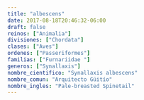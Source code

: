 ```yaml
---
title: "albescens"
date: 2017-08-18T20:46:32-06:00
draft: false
reinos: ["Animalia"]
divisiones: ["Chordata"]
clases: ["Aves"]
ordenes: ["Passeriformes"]
familias: ["Furnariidae "]
generos: ["Synallaxis"]
nombre_cientifico: "Synallaxis albescens"
nombre_comun: "Arquitecto Güitío"
nombre_ingles: "Pale-breasted Spinetail"
---
```

